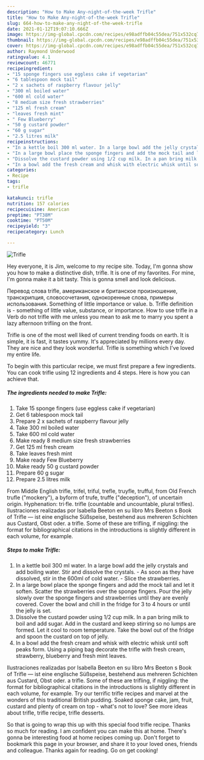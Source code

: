```yaml
---
description: "How to Make Any-night-of-the-week Trifle"
title: "How to Make Any-night-of-the-week Trifle"
slug: 664-how-to-make-any-night-of-the-week-trifle
date: 2021-01-12T19:07:10.666Z
image: https://img-global.cpcdn.com/recipes/e98adffb04c55dea/751x532cq70/trifle-recipe-main-photo.jpg
thumbnail: https://img-global.cpcdn.com/recipes/e98adffb04c55dea/751x532cq70/trifle-recipe-main-photo.jpg
cover: https://img-global.cpcdn.com/recipes/e98adffb04c55dea/751x532cq70/trifle-recipe-main-photo.jpg
author: Raymond Underwood
ratingvalue: 4.1
reviewcount: 46771
recipeingredient:
- "15 sponge fingers use eggless cake if vegetarian"
- "6 tablespoon mock tail"
- "2 x sachets of raspberry flavour jelly"
- "300 ml boiled water"
- "600 ml cold water"
- "8 medium size fresh strawberries"
- "125 ml fresh cream"
- "leaves fresh mint"
- " Few Blueberry"
- "50 g custard powder"
- "60 g sugar"
- "2.5 litres milk"
recipeinstructions:
- "In a kettle boil 300 ml water. In a large bowl add the jelly crystals and add boiling water. Stir and dissolve the crystals.  As soon as they have dissolved, stir in the 600ml of cold water. Slice the strawberries."
- "In a large bowl place the sponge fingers and add the mock tail and let it soften. Scatter the strawberries over the sponge fingers. Pour the jelly slowly over the sponge fingers and strawberries until they are evenly covered. Cover the bowl and chill in the fridge for 3 to 4 hours or until the jelly is set."
- "Dissolve the custard powder using 1/2 cup milk. In a pan bring milk to boil and add sugar. Add in the custard and keep stirring so no lumps are formed. Let it cool to room temperature. Take the bowl out of the fridge and spoon the custard on top of jelly."
- "In a bowl add the fresh cream and whisk with electric whisk until soft peaks form. Using a piping bag decorate the trifle with fresh cream, strawberry, blueberry and fresh mint leaves."
categories:
- Recipe
tags:
- trifle

katakunci: trifle 
nutrition: 157 calories
recipecuisine: American
preptime: "PT38M"
cooktime: "PT50M"
recipeyield: "3"
recipecategory: Lunch

---
```



![Trifle](https://img-global.cpcdn.com/recipes/e98adffb04c55dea/751x532cq70/trifle-recipe-main-photo.jpg)

Hey everyone, it is Jim, welcome to my recipe site. Today, I'm gonna show you how to make a distinctive dish, trifle. It is one of my favorites. For mine, I'm gonna make it a bit tasty. This is gonna smell and look delicious.

Перевод слова trifle, американское и британское произношение, транскрипция, словосочетания, однокоренные слова, примеры использования. Something of little importance or value. b. Trifle definition is - something of little value, substance, or importance. How to use trifle in a Verb do not trifle with me unless you mean to ask me to marry you spent a lazy afternoon trifling on the front.

Trifle is one of the most well liked of current trending foods on earth. It is simple, it is fast, it tastes yummy. It's appreciated by millions every day. They are nice and they look wonderful. Trifle is something which I've loved my entire life.


To begin with this particular recipe, we must first prepare a few ingredients. You can cook trifle using 12 ingredients and 4 steps. Here is how you can achieve that.

<!--inarticleads1-->

##### The ingredients needed to make Trifle:

1. Take 15 sponge fingers (use eggless cake if vegetarian)
1. Get 6 tablespoon mock tail
1. Prepare 2 x sachets of raspberry flavour jelly
1. Take 300 ml boiled water
1. Take 600 ml cold water
1. Make ready 8 medium size fresh strawberries
1. Get 125 ml fresh cream
1. Take leaves fresh mint
1. Make ready  Few Blueberry
1. Make ready 50 g custard powder
1. Prepare 60 g sugar
1. Prepare 2.5 litres milk


From Middle English trifle, trifel, triful, trefle, truyfle, trufful, from Old French trufle (&#34;mockery&#34;), a byform of trufe, truffe (&#34;deception&#34;), of uncertain origin. Hyphenation: tri‧fle. trifle (countable and uncountable, plural trifles). Ilustraciones realizadas por Isabella Beeton en su libro Mrs Beeton s Book of Trifle — ist eine englische Süßspeise, bestehend aus mehreren Schichten aus Custard, Obst oder. a trifle. Some of these are trifling, if niggling: the format for bibliographical citations in the introductions is slightly different in each volume, for example. 

<!--inarticleads2-->

##### Steps to make Trifle:

1. In a kettle boil 300 ml water. In a large bowl add the jelly crystals and add boiling water. Stir and dissolve the crystals.  - As soon as they have dissolved, stir in the 600ml of cold water. - Slice the strawberries.
1. In a large bowl place the sponge fingers and add the mock tail and let it soften. Scatter the strawberries over the sponge fingers. Pour the jelly slowly over the sponge fingers and strawberries until they are evenly covered. Cover the bowl and chill in the fridge for 3 to 4 hours or until the jelly is set.
1. Dissolve the custard powder using 1/2 cup milk. In a pan bring milk to boil and add sugar. Add in the custard and keep stirring so no lumps are formed. Let it cool to room temperature. Take the bowl out of the fridge and spoon the custard on top of jelly.
1. In a bowl add the fresh cream and whisk with electric whisk until soft peaks form. Using a piping bag decorate the trifle with fresh cream, strawberry, blueberry and fresh mint leaves.


Ilustraciones realizadas por Isabella Beeton en su libro Mrs Beeton s Book of Trifle — ist eine englische Süßspeise, bestehend aus mehreren Schichten aus Custard, Obst oder. a trifle. Some of these are trifling, if niggling: the format for bibliographical citations in the introductions is slightly different in each volume, for example. Try our terrific trifle recipes and marvel at the wonders of this traditional British pudding. Soaked sponge cake, jam, fruit, custard and plenty of cream on top - what&#39;s not to love? See more ideas about trifle, trifle recipe, trifle desserts. 

So that is going to wrap this up with this special food trifle recipe. Thanks so much for reading. I am confident you can make this at home. There's gonna be interesting food at home recipes coming up. Don't forget to bookmark this page in your browser, and share it to your loved ones, friends and colleague. Thanks again for reading. Go on get cooking!

